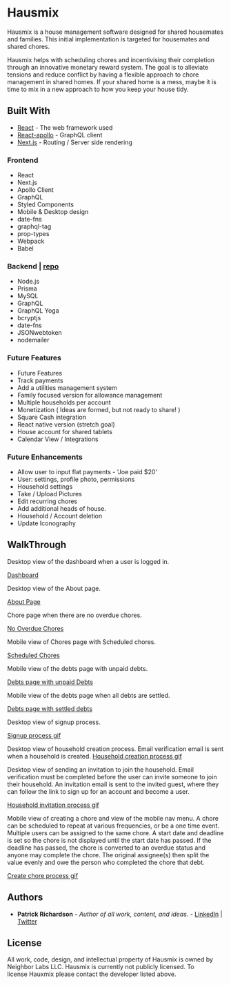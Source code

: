 # Hausmix

Hausmix is a house management software designed for shared housemates and families. This initial implementation is targeted for housemates and shared chores.

Hausmix helps with scheduling chores and incentivising their completion through an innovative monetary reward system. The goal is to alleviate tensions and reduce conflict by having a flexible approach to chore management in shared homes. If your shared home is a mess, maybe it is time to mix in a new approach to how you keep your house tidy.

## Built With

- [React](https://reactjs.org/) - The web framework used
- [React-apollo](https://apollographql.com/docs/react/) - GraphQL client
- [Next.js](https://nextjs.org/) - Routing / Server side rendering

### Frontend

- React
- Next.js
- Apollo Client
- GraphQL
- Styled Components
- Mobile & Desktop design
- date-fns
- graphql-tag
- prop-types
- Webpack
- Babel

### Backend | [repo](https://github.com/setfloat/hausmix_node)

- Node.js
- Prisma
- MySQL
- GraphQL
- GraphQL Yoga
- bcryptjs
- date-fns
- JSONwebtoken
- nodemailer

### Future Features

- Future Features
- Track payments
- Add a utilities management system
- Family focused version for allowance management
- Multiple households per account
- Monetization ( Ideas are formed, but not ready to share! )
- Square Cash integration
- React native version (stretch goal)
- House account for shared tablets
- Calendar View / Integrations

### Future Enhancements

- Allow user to input flat payments - 'Joe paid \$20'
- User: settings, profile photo, permissions
- Household settings
- Take / Upload Pictures
- Edit recurring chores
- Add additional heads of house.
- Household / Account deletion
- Update Iconography

## WalkThrough

<!-- [](./readme/hausmix_about.gif) -->

Desktop view of the dashboard when a user is logged in.

[Dashboard](readme/hausmix_main.png)

Desktop view of the About page.

[About Page](hausmix_about.png)

Chore page when there are no overdue chores.

[No Overdue Chores](./readme/hausmix_no_chores.png)

Mobile view of Chores page with Scheduled chores.

[Scheduled Chores](./readme/hausmix_scheduled.png)

Mobile view of the debts page with unpaid debts.

[Debts page with unpaid Debts](./readme/hausmix_debts.png)

Mobile view of the debts page when all debts are settled.

[Debts page with settled debts](./readme/hausmix_settled.png)

Desktop view of signup process.

[Signup process gif](./readme/hausmix_signup.gif)

Desktop view of household creation process. Email verification email is sent when a household is created.
[Household creation process gif](./readme/hausmix_create_house.gif)

Desktop view of sending an invitation to join the household. Email verification must be completed before the user can invite someone to join their household.  An invitation email is sent to the invited guest, where they can follow the link to sign up for an account and become a user.

[Household invitation process gif](./readme/hausmix_invitation.gif)

Mobile view of creating a chore and view of the mobile nav menu. A chore can be scheduled to repeat at various frequencies, or be a one time event.  Multiple users can be assigned to the same chore. A start date and deadline is set so the chore is not displayed until the start date has passed. If the deadline has passed, the chore is converted to an overdue status and anyone may complete the chore. The original assignee(s) then split the value evenly and owe the person who completed the chore that debt.

[Create chore process gif](./readme/hausmix_create_chore.gif)

## Authors

- **Patrick Richardson** - _Author of all work, content, and ideas._ - [LinkedIn](https://linkedin.com/in/setfloat) | [Twitter](https://twitter.com/setfloat)

## License

All work, code, design, and intellectual property of Hausmix is owned by Neighbor Labs LLC. Hausmix is currently not publicly licensed. To license Hauxmix please contact the developer listed above.
